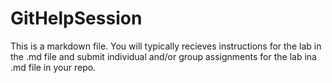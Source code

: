# GitHelpSession

This is a markdown file. You will typically recieves instructions for the lab in the .md file and submit individual and/or group assignments for the lab ina .md file in your repo.